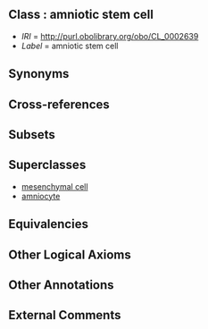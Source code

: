 
## Class : amniotic stem cell

 * *IRI* = http://purl.obolibrary.org/obo/CL_0002639
 * *Label* = amniotic stem cell

## Synonyms


## Cross-references


## Subsets


## Superclasses

 * [mesenchymal cell](../../CL/34/CL_0000134.md)
 * [amniocyte](../../CL/23/CL_0002323.md)

## Equivalencies


## Other Logical Axioms


## Other Annotations


## External Comments

